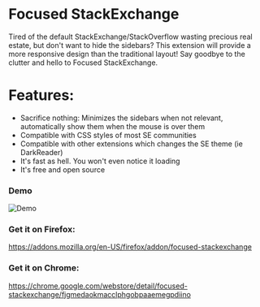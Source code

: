 # Focused StackExchange
Tired of the default StackExchange/StackOverflow wasting precious real estate, but don't want to hide the sidebars? This extension will provide a more responsive design than the traditional layout! Say goodbye to the clutter and hello to Focused StackExchange.

# Features:
- Sacrifice nothing: Minimizes the sidebars when not relevant, automatically show them when the mouse is over them
- Compatible with CSS styles of most SE communities
- Compatible with other extensions which changes the SE theme (ie DarkReader)
- It's fast as hell. You won't even notice it loading
- It's free and open source

### Demo
![Demo](https://i.imgur.com/RbWVfOR.gif)

### Get it on Firefox: 
https://addons.mozilla.org/en-US/firefox/addon/focused-stackexchange

### Get it on Chrome: 
https://chrome.google.com/webstore/detail/focused-stackexchange/fjgmedaokmacclphgobpaaemegpdiino
